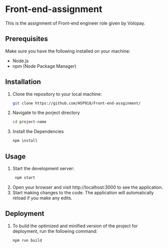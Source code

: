 # Front-end-assignment

This is the assignment of Front-end engineer role given by Volopay.

## Prerequisites

Make sure you have the following installed on your machine:

- Node.js
- npm (Node Package Manager)

## Installation

1. Clone the repository to your local machine:

   ```bash
   git clone https://github.com/HSP918/Front-end-assginment/
   
2.  Navigate to the porject directory
    ```bash
    cd project-name
3. Install the Dependencies
   ```bash
   npm install

## Usage

1. Start the development server:
   ```bash
    npm start
2. Open your browser and visit http://localhost:3000 to see the application.
3. Start making changes to the code. The application will automatically reload if you make any edits.

## Deployment

1. To build the optimized and minified version of the project for deployment, run the following command:
    ```bash
    npm run build
